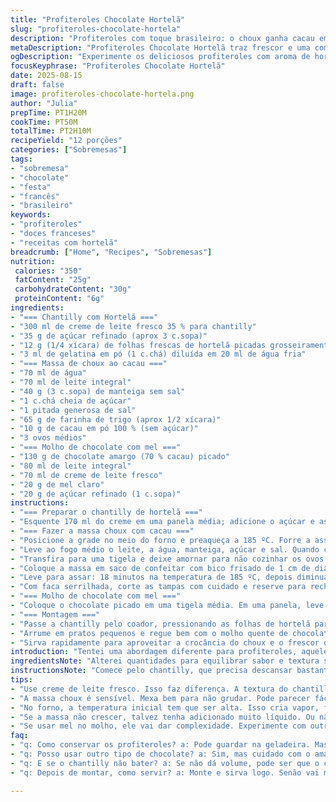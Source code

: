 ```yaml
---
title: "Profiteroles Chocolate Hortelã"
slug: "profiteroles-chocolate-hortela"
description: "Profiteroles com toque brasileiro: o choux ganha cacau em pó substituindo parte da farinha, o chantilly é aromatizado com folhas frescas de hortelã e usa gelatina para garantir estabilidade. A ganache combina chocolate amargo com creme de leite e mel em vez de siropo de milho, dando textura aveludada e sabor levemente floral. Ajustes nos tempos e na ordem do preparo valorizam a textura do pão de choux e evitam desgaste da gelatina. Recebi dicas valiosas sobre o ponto do chantilly com hortelã e a temperatura ideal do forno para manter o interior fofinho e a casquinha crocante do choux. Um legado de experiências, erros e acertos para quem não quer só seguir receita, mas entender cada flagrante de toque e sabor."
metaDescription: "Profiteroles Chocolate Hortelã traz frescor e uma combinação única de sabores brasileiros e franceses em um só prato."
ogDescription: "Experimente os deliciosos profiteroles com aroma de hortelã e molho de chocolate com mel, um toque brasileiro para uma receita clássica."
focusKeyphrase: "Profiteroles Chocolate Hortelã"
date: 2025-08-15
draft: false
image: profiteroles-chocolate-hortela.png
author: "Julia"
prepTime: PT1H20M
cookTime: PT50M
totalTime: PT2H10M
recipeYield: "12 porções"
categories: ["Sobremesas"]
tags:
- "sobremesa"
- "chocolate"
- "festa"
- "francês"
- "brasileiro"
keywords:
- "profiteroles"
- "doces franceses"
- "receitas com hortelã"
breadcrumb: ["Home", "Recipes", "Sobremesas"]
nutrition: 
 calories: "350"
 fatContent: "25g"
 carbohydrateContent: "30g"
 proteinContent: "6g"
ingredients:
- "=== Chantilly com Hortelã ==="
- "300 ml de creme de leite fresco 35 % para chantilly"
- "35 g de açúcar refinado (aprox 3 c.sopa)"
- "12 g (1/4 xícara) de folhas frescas de hortelã picadas grosseiramente"
- "3 ml de gelatina em pó (1 c.chá) diluída em 20 ml de água fria"
- "=== Massa de choux ao cacau ==="
- "70 ml de água"
- "70 ml de leite integral"
- "40 g (3 c.sopa) de manteiga sem sal"
- "1 c.chá cheia de açúcar"
- "1 pitada generosa de sal"
- "65 g de farinha de trigo (aprox 1/2 xícara)"
- "10 g de cacau em pó 100 % (sem açúcar)"
- "3 ovos médios"
- "=== Molho de chocolate com mel ==="
- "130 g de chocolate amargo (70 % cacau) picado"
- "80 ml de leite integral"
- "70 ml de creme de leite fresco"
- "20 g de mel claro"
- "20 g de açúcar refinado (1 c.sopa)"
instructions:
- "=== Preparar o chantilly de hortelã ==="
- "Esquente 170 ml do creme em uma panela média; adicione o açúcar e as folhas de hortelã. Assim que ferver, desligue o fogo, tampe e deixe em infusão por 12 minutos para dar aroma intenso mas sem amargar. Enquanto isso, hidrate a gelatina na água. Ela deve ficar inchada, macia, sem grumos. Integrar devagar a gelatina na mistura quente mexendo até dissolver completamente; só assim gelatina derrete bem sem vir bolota. Acrescente o restante do creme frio para frescor e para ajustar a temperatura. Passe para um bowl, cubra com filme encostado na superfície, evita película e cheiro. Guarde na geladeira de 8 a 10 horas, a gelatina precisa firmar devagar para que o chantilly mantenha sustentação depois de batido."
- "=== Fazer a massa choux com cacau ==="
- "Posicione a grade no meio do forno e preaqueça a 185 ºC. Forre a assadeira com papel manteiga ou tapete de silicone; o segredo: massa choux não gruda se tiver uma superfície antiaderente, facilita na hora de desenformar e assar de maneira uniforme."
- "Leve ao fogo médio o leite, a água, manteiga, açúcar e sal. Quando começar a ferver, retire do fogo e adicione imediatamente o cacau e a farinha de uma vez só. Misture vigorosamente com colher de pau até a massa desgrudar das bordas formando uma bola brilhante e lisa, isso leva cerca de 1,5 a 2 minutos. Volte ao fogo médio baixo mexendo por mais 4 minutos para ressecar bem a massa; isso evita que os profiteroles murchem depois de assados."
- "Transfira para uma tigela e deixe amornar para não cozinhar os ovos e irritar a massa. Incorpore geleosamente os ovos, um a um, batendo com colher de pau ou batedor plano até ficar homogêneo e com textura leve e firme; aqui não pode exagerar senão a massa fica muito mole e espalha na assadeira."
- "Coloque a massa em saco de confeitar com bico frisado de 1 cm de diâmetro. Faça 12 montinhos semelhantes, deixado espaço entre eles para crescerem. Bata o último ovo e use para pincelar com cuidado por cima, ajuda a formar a casquinha brilhante e dourada que vai segurar o ar dentro."
- "Leve para assar: 18 minutos na temperatura de 185 ºC, depois diminua para 175 ºC por mais 18 minutos. Evite abrir o forno antes de 30 minutos porque o choque térmico pode desinflar as massas. Sala o forno com a porta ligeiramente aberta, usando uma colher de pau, e deixe por 15 minutos para secar por dentro e manter crocante por fora. Resfrie completamente na grade - cerca de 1 hora."
- "Com faca serrilhada, corte as tampas com cuidado e reserve para rechear depois."
- "=== Molho de chocolate com mel ==="
- "Coloque o chocolate picado em uma tigela média. Em uma panela, leve ao fogo o leite, o creme, o açúcar e o mel. Assim que ferver, despeje quente sobre o chocolate e espere 60 segundos, sem mexer. O calor vai derreter o chocolate delicadamente. Bata com um fouet até ligar a mistura numa textura brilhante, cremosa e fluida. Mantenha aquecido em banho maria ou panela quente desligada, mexendo de vez em quando para evitar película."
- "=== Montagem ==="
- "Passe a chantilly pelo coador, pressionando as folhas de hortelã para extrair o aroma e textura. Bata na batedeira até formar picos firmes porém leves, não deixe bater demais ou vira manteiga. Faça a decoração com saco de confeitar, recheando bastante os profiteroles. Feche com as tampas delicadamente."
- "Arrume em pratos pequenos e regue bem com o molho quente de chocolate mel, que vai derreter o chantilly lentamente ao contato com a boca."
- "Sirva rapidamente para aproveitar a crocância do choux e o frescor da hortelã – quem espera muito perde a textura e sabor na umidade."
introduction: "Tentei uma abordagem diferente para profiteroles, aquele clássico francês que adoro, mas com um toque de frescor brasileiro. Substituí parte da farinha por cacau em pó para ter um pãozinho que brilha com uma cor mais escura e sabor mais profundo, sem perder leveza. A hortelã no chantilly vem de folhas fresquinhas, e a gelatina garante que ele aguente a montagem, sem escorrer ou murchar rápido. Uso mel no molho de chocolate para ter sabor mais complexo, com doçura natural que ajuda na textura, não só açúcar e siropo de milho. O segredo mesmo está no tempo certo de ressecar a massa no forno, essencial para evitar choux murchos. Se a ideia é impressionar com técnica e sabor original, vale a tentativa."
ingredientsNote: "Alterei quantidades para equilibrar sabor e textura sem pesar na doçura. A gelatina, que pode assustar quem não está acostumado, é a chave para o chantilly de hortelã não desmanchar rápido sob o molho quente. Quem não tem gelatina pode usar creme de leite fresco mais consistente (22 % creme) mas o resultado não fica tão firme, se for usar só creme, bata e sirva logo. O cacau em pó não pode ser substituído por achocolatado, interfere no sabor intenso. Mel aqui entrou no lugar do siropo de milho, pode trocar por glucose de milho, mas o mel dá um toque mais delicado. Prefira leite e creme frescos, bem gelados – ajudam na consistência dos cremes e no controle do ponto do chantilly. No mais, ovos frescos e manteiga branca fazem toda diferença no crescimento da massa e na textura do choux."
instructionsNote: "Comece pelo chantilly, que precisa descansar bastante para firmar; é um erro comum tentar montar sem tempo. Deixe a gelatina hidratar bem, se não dissolver direito pode formar grumos que comprometem a textura do chantilly. Na massa choux, mexa vigorosamente depois de colocar a farinha e cacau – o cheiro e som da massa soltando da panela indicam o ponto perfeito, nem mole demais nem seco demais. A adição dos ovos é sutil: se a massa tiver muito líquida, os profiteroles não seguram formato; se muito dura, difícil modelar e resultado fica pesado. O cuidado no forno vale ouro: temperatura alta cria vapor que cresce a massa, depois temperatura menor vai consolidar e dourar. O tempo de secagem com forno aberto ajuda a manter casquinha crocante, essencial no resultado final. No molho, o segredo é respeitar o tempo de repouso para o chocolate fundir sem estresse, evitando que vire massa endurecida. A montagem pede rapidez e delicadeza, chantilly gelado e profiteroles frios; assim evita que tudo murche antes de servir."
tips:
- "Use creme de leite fresco. Isso faz diferença. A textura do chantilly é fundamental. Gelatina ajuda a firmar. Cuidado para não deixar ele escorrer."
- "A massa choux é sensível. Mexa bem para não grudar. Pode parecer fácil, mas cada pequeno detalhe importa. O que importa é a consistência. Aprendi com erros."
- "No forno, a temperatura inicial tem que ser alta. Isso cria vapor, faz a massa crescer. Mas depois, diminua para garantir que asse por igual."
- "Se a massa não crescer, talvez tenha adicionado muito líquido. Ou não misturou bem. Testes anteriores me ensinaram isso. Tem que ter paciência."
- "Se usar mel no molho, ele vai dar complexidade. Experimente com outros açúcares, mas o mel é um toque pessoal. Qualidade é tudo na textura do molho."
faq:
- "q: Como conservar os profiteroles? a: Pode guardar na geladeira. Mas eles murcham rápido. Ideal é fazer e servir logo. Choux ama frescor."
- "q: Posso usar outro tipo de chocolate? a: Sim, mas cuidado com o amargo. O gosto muda e pode deixar o molho muito doce. Testei com chocolate ao leite, ficou diferente."
- "q: E se o chantilly não bater? a: Se não dá volume, pode ser que o creme não esteja frio o suficiente. Também pode ter batido demais. Fica ruim."
- "q: Depois de montar, como servir? a: Monte e sirva logo. Senão vai murchar. Se não tiver, pode incluir um pouco de açúcar para ajudar a manter a leveza."

---
```

